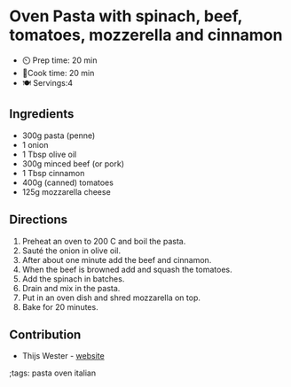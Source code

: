 # Oven Pasta with spinach, beef, tomatoes, mozzerella and cinnamon

- ⏲️ Prep time: 20 min 
- 🍳Cook time: 20 min
- 🍽️ Servings:4

## Ingredients

- 300g pasta (penne)
- 1 onion
- 1 Tbsp olive oil
- 300g minced beef (or pork)
- 1 Tbsp cinnamon
- 400g (canned) tomatoes
- 125g mozzarella cheese

## Directions

1. Preheat an oven to 200 C and boil the pasta.
2. Sauté the onion in olive oil.
3. After about one minute add the beef and cinnamon.
4. When the beef is browned add and squash the tomatoes.
5. Add the spinach in batches.
6. Drain and mix in the pasta.
7. Put in an oven dish and shred mozzarella on top.
8. Bake for 20 minutes.

## Contribution

- Thijs Wester - [website](https://twester.tk)

;tags: pasta oven italian
